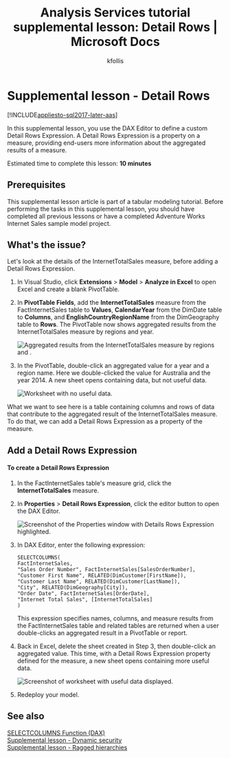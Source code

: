﻿---
title: "Analysis Services tutorial supplemental lesson: Detail Rows | Microsoft Docs"
description: Learn how to use the DAX Editor to define a custom Detail Rows Expression for an Analysis Services tabular model project.
ms.date: 08/28/2020
ms.service: analysis-services
ms.custom: tabular-models
ms.topic: tutorial
ms.author: kfollis
ms.reviewer: kfollis
author: kfollis
---
# Supplemental lesson - Detail Rows

[!INCLUDE[appliesto-sql2017-later-aas](../includes/appliesto-sql2017-later-aas.md)]

In this supplemental lesson, you use the DAX Editor to define a custom Detail Rows Expression. A Detail Rows Expression is a property on a measure, providing end-users more information about the aggregated results of a measure. 
  
Estimated time to complete this lesson: **10 minutes**  
  
## Prerequisites  

This supplemental lesson article is part of a tabular modeling tutorial. Before performing the tasks in this supplemental lesson, you should have completed all previous lessons or have a completed Adventure Works Internet Sales sample model project.  
  
## What's the issue?

Let's look at the details of the InternetTotalSales measure, before adding a Detail Rows Expression.

1.  In Visual Studio, click **Extensions** > **Model** > **Analyze in Excel** to open Excel and create a blank PivotTable.
  
2.  In **PivotTable Fields**, add the **InternetTotalSales** measure from the FactInternetSales table to **Values**, **CalendarYear** from the DimDate table to **Columns**, and **EnglishCountryRegionName** from the DimGeography table to **Rows**. The PivotTable now shows aggregated results from the InternetTotalSales measure by regions and year. 

    ![Aggregated results from the InternetTotalSales measure by regions and .](../tutorial-tabular-1400/media/as-lesson-detail-rows-pivottable.png)

3. In the PivotTable, double-click an aggregated value for a year and a region name. Here we double-clicked the value for Australia and the year 2014. A new sheet opens containing data, but not useful data.

    ![Worksheet with no useful data.](../tutorial-tabular-1400/media/as-lesson-detail-rows-sheet.png)
  
What we want to see here is a table containing columns and rows of data that contribute to the aggregated result of the InternetTotalSales measure. To do that, we can add a Detail Rows Expression as a property of the measure.

## Add a Detail Rows Expression

#### To create a Detail Rows Expression 
  
1. In the FactInternetSales table's measure grid, click the **InternetTotalSales** measure. 

2. In **Properties** > **Detail Rows Expression**, click the editor button to open the DAX Editor.

    ![Screenshot of the Properties window with Details Rows Expression highlighted.](../tutorial-tabular-1400/media/as-lesson-detail-rows-ellipse.png)

3. In DAX Editor, enter the following expression:

    ```
    SELECTCOLUMNS(
    FactInternetSales,
    "Sales Order Number", FactInternetSales[SalesOrderNumber],
    "Customer First Name", RELATED(DimCustomer[FirstName]),
    "Customer Last Name", RELATED(DimCustomer[LastName]),
    "City", RELATED(DimGeography[City]),
    "Order Date", FactInternetSales[OrderDate],
    "Internet Total Sales", [InternetTotalSales]
    )

    ```

    This expression specifies names, columns, and measure results from the FactInternetSales table and related tables are returned when a user double-clicks an aggregated result in a PivotTable or report.

4. Back in Excel, delete the sheet created in Step 3, then double-click an aggregated value. This time, with a Detail Rows Expression property defined for the measure, a new sheet opens containing more useful data.

    ![Screenshot of worksheet with useful data displayed.](../tutorial-tabular-1400/media/as-lesson-detail-rows-detailsheet.png)

5. Redeploy your model.

  
## See also  

[SELECTCOLUMNS Function (DAX)](/dax/selectcolumns-function-dax)  
[Supplemental lesson - Dynamic security](../tutorial-tabular-1400/as-supplemental-lesson-dynamic-security.md)  
[Supplemental lesson - Ragged hierarchies](../tutorial-tabular-1400/as-supplemental-lesson-ragged-hierarchies.md)  
